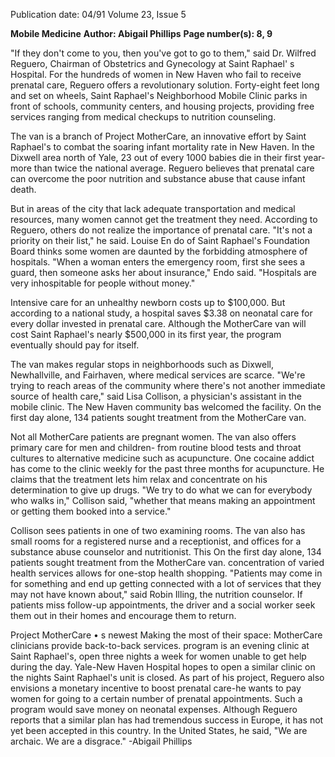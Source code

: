 Publication date: 04/91
Volume 23, Issue 5

**Mobile Medicine**
**Author: Abigail Phillips**
**Page number(s): 8, 9**

"If they don't come to you, then you've 
got to go to them," said Dr. Wilfred 
Reguero, Chairman of Obstetrics and 
Gynecology at Saint Raphael' s 
Hospital. For the hundreds of women 
in New Haven who fail to receive 
prenatal care, Reguero offers a 
revolutionary solution. Forty-eight feet 
long and set on wheels, Saint Raphael's 
Neighborhood Mobile Clinic parks in 
front of schools, community centers, 
and housing projects, providing free 
services ranging from 
medical 
checkups to nutrition counseling. 

The van is a branch of Project 
MotherCare, an innovative effort by 
Saint Raphael's to combat the soaring 
infant mortality rate in New Haven. In 
the Dixwell area north of Yale, 23 out 
of every 1000 babies die in their first 
year-more than twice the national 
average. Reguero believes that prenatal 
care can overcome the poor nutrition 
and substance abuse that cause infant 
death. 

But in areas of the city that lack 
adequate transportation and medical 
resources, many women cannot get the 
treatment they need. According to 
Reguero, others do not realize the 
importance of prenatal care. "It's not a 
priority on their list," he said. Louise 
En do of Saint Raphael's Foundation 
Board thinks some women are daunted 
by the forbidding atmosphere of 
hospitals. "When a woman enters the 
emergency room, first she sees a guard, 
then someone asks her about 
insurance," Endo said. "Hospitals are 
very inhospitable for people without 
money." 

Intensive care for an unhealthy 
newborn costs up to $100,000. But 
according to a national study, a hospital 
saves $3.38 on neonatal care for every 
dollar invested in prenatal care. 
Although the MotherCare van will cost 
Saint Raphael's nearly $500,000 in its 
first year, the program eventually 
should pay for itself. 

The van makes regular stops in 
neighborhoods such as Dixwell, 
Newhallville, and Fairhaven, where 
medical services are scarce. "We're 
trying to reach areas of the community 
where there's not another immediate 
source of health care," said Lisa 
Collison, a physician's assistant in the 
mobile clinic. The New Haven 
community bas welcomed the facility. 
On the first day alone, 134 patients 
sought treatment from the MotherCare 
van. 

Not all MotherCare patients are 
pregnant women. The van also offers 
primary care for men and children-
from routine blood tests and throat 
cultures to alternative medicine such as 
acupuncture. One cocaine addict has 
come to the clinic weekly for the past 
three months for acupuncture. He 
claims that the treatment lets him relax 
and concentrate on his determination to 
give up drugs. "We try to do what we 
can for everybody who walks in," 
Collison said, "whether that means 
making an appointment or getting them 
booked into a service." 

Collison sees patients in one of two 
examining rooms. The van also has 
small rooms for a registered nurse and a 
receptionist, and offices for a substance 
abuse counselor and nutritionist. This 
On the first day 
alone, 134 patients 
sought treatment from 
the MotherCare van. 
concentration of varied health services 
allows for one-stop health shopping. 
"Patients may come in for something 
and end up getting connected with a lot 
of services that they may not have 
known about," said Robin Illing, the 
nutrition counselor. If patients miss 
follow-up appointments, the driver and 
a social worker seek them out in their 
homes and encourage them to return. 

Project MotherCare • s newest 
Making the most of their space: MotherCare clinicians provide back-to-back services. 
program is an evening clinic at Saint 
Raphael's, open three nights a week for 
women unable to get help during the 
day. Yale-New Haven Hospital hopes 
to open a similar clinic on the nights 
Saint Raphael's unit is closed. As part 
of his project, Reguero also envisions a 
monetary incentive to boost prenatal 
care-he wants to pay women for going 
to a certain number of prenatal 
appointments. Such a program would 
save money on neonatal expenses. 
Although Reguero reports that a similar 
plan has had tremendous success in 
Europe, it has not yet been accepted in 
this country. In the United States, he 
said, "We are archaic. We are a 
disgrace." 
-Abigail Phillips